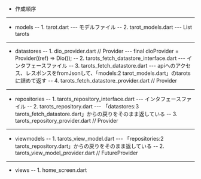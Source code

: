- 作成順序

---

- models
  -- 1. tarot.dart
  --- モデルファイル
  -- 2. tarot_models.dart
  --- List<Tarot> tarots

---

- datastores
  -- 1. dio_provider.dart // Provider
  --- final dioProvider = Provider((ref) => Dio());
  -- 2. tarots_fetch_datastore_interface.dart
  --- インタフェースファイル
  -- 3. tarots_fetch_datastore.dart
  --- apiへのアクセス、レスポンスをfromJsonして、「models:2 tarot_models.dart」のtarotsに詰めて返す
  -- 4. tarots_fetch_datastore_provider.dart // Provider

---

- repositories
  -- 1. tarots_repository_interface.dart
  --- インタフェースファイル
  -- 2. tarots_repository.dart
  --- 「datastores:3 tarots_fetch_datastore.dart」からの戻りをそのまま返している
  -- 3. tarots_repository_provider.dart // Provider

---

- viewmodels
  -- 1. tarots_view_model.dart
  --- 「repositories:2 tarots_repository.dart」からの戻りをそのまま返している
  -- 2. tarots_view_model_provider.dart // FutureProvider

---

- views
  -- 1. home_screen.dart
